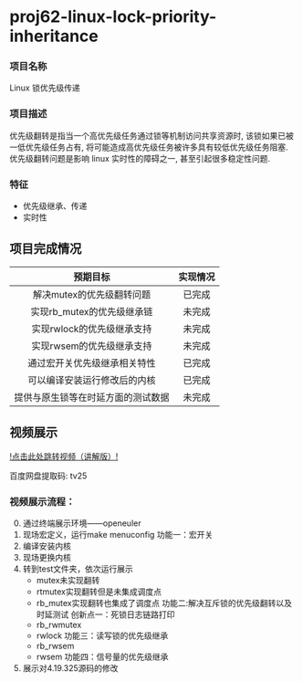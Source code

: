 # proj62-linux-lock-priority-inheritance

### 项目名称

Linux 锁优先级传递

### 项目描述

优先级翻转是指当一个高优先级任务通过锁等机制访问共享资源时, 该锁如果已被一低优先级任务占有, 将可能造成高优先级任务被许多具有较低优先级任务阻塞.
优先级翻转问题是影响 linux 实时性的障碍之一, 甚至引起很多稳定性问题.

### 特征

*	优先级继承、传递
*	实时性

## 项目完成情况
|预期目标|实现情况|
|:---:|:---:|
|解决mutex的优先级翻转问题|已完成|
|实现rb_mutex的优先级继承链|未完成|
|实现rwlock的优先级继承支持|未完成|
|实现rwsem的优先级继承支持|未完成|
|通过宏开关优先级继承相关特性|已完成|
|可以编译安装运行修改后的内核|已完成|
|提供与原生锁等在时延方面的测试数据|未完成|

## 视频展示
[!点击此处跳转视频（讲解版）!](https://pan.baidu.com/s/12Rqxtuzu2J_XnAWs8-Yy_A?pwd=tv25) 

百度网盘提取码: tv25 

### 视频展示流程：

0. 通过终端展示环境——openeuler
1. 现场宏定义，运行make menuconfig     功能一：宏开关
2. 编译安装内核
3. 现场更换内核
4. 转到test文件夹，依次运行展示
    - mutex未实现翻转
    - rtmutex实现翻转但是未集成调度点
    - rb_mutex实现翻转也集成了调度点    功能二:解决互斥锁的优先级翻转以及时延测试    创新点一：死锁日志链路打印
    - rb_rwmutex
    - rwlock                            功能三：读写锁的优先级继承
    - rb_rwsem
    - rwsem                             功能四：信号量的优先级继承
5. 展示对4.19.325源码的修改
